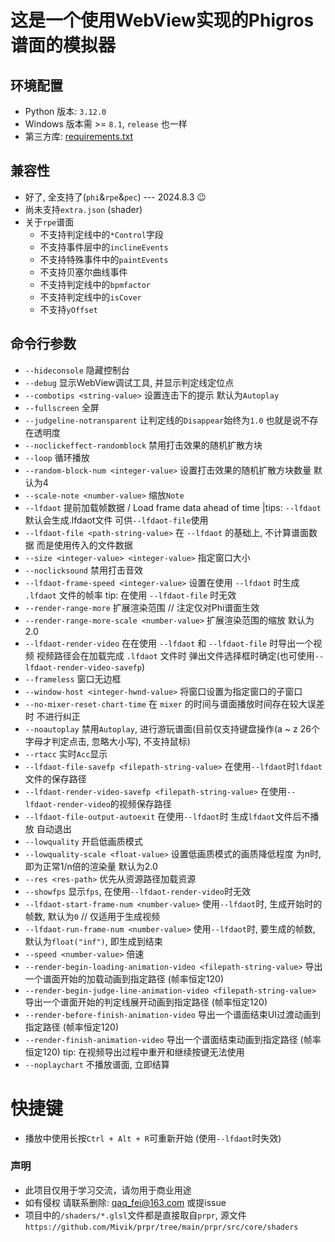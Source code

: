 # 这是一个使用WebView实现的Phigros谱面的模拟器

## 环境配置
- Python 版本: `3.12.0`
- Windows 版本需 >= `8.1`, `release` 也一样
- 第三方库: [requirements.txt](./requirements.txt)

## 兼容性
- 好了, 全支持了(`phi`&`rpe`&`pec`) --- 2024.8.3 😉
- 尚未支持`extra.json` (shader)
- 关于`rpe`谱面
    - 不支持判定线中的`*Control`字段
    - 不支持事件层中的`inclineEvents`
    - 不支持特殊事件中的`paintEvents`
    - 不支持贝塞尔曲线事件
    - 不支持判定线中的`bpmfactor`
    - 不支持判定线中的`isCover`
    - 不支持`yOffset`

## 命令行参数
- `--hideconsole` 隐藏控制台
- `--debug` 显示WebView调试工具, 并显示判定线定位点
- `--combotips <string-value>` 设置连击下的提示 默认为`Autoplay`
- `--fullscreen` 全屏
- `--judgeline-notransparent` 让判定线的`Disappear`始终为`1.0` 也就是说不存在透明度
- `--noclickeffect-randomblock` 禁用打击效果的随机扩散方块
- `--loop` 循环播放
- `--random-block-num <integer-value>` 设置打击效果的随机扩散方块数量 默认为4
- `--scale-note <number-value>` 缩放`Note`
- `--lfdaot` 提前加载帧数据 / Load frame data ahead of time |tips: `--lfdaot`默认会生成.lfdaot文件 可供`--lfdaot-file`使用
- `--lfdaot-file <path-string-value>` 在 `--lfdaot` 的基础上, 不计算谱面数据 而是使用传入的文件数据
- `--size <integer-value> <integer-value>` 指定窗口大小
- `--noclicksound` 禁用打击音效
- `--lfdaot-frame-speed <integer-value>` 设置在使用 `--lfdaot` 时生成 `.lfdaot` 文件的帧率 tip: 在使用 `--lfdaot-file` 时无效
- `--render-range-more` 扩展渲染范围 // 注定仅对Phi谱面生效
- `--render-range-more-scale <number-value>` 扩展渲染范围的缩放 默认为2.0
- `--lfdaot-render-video` 在在使用 `--lfdaot` 和 `--lfdaot-file` 时导出一个视频 视频路径会在加载完成 `.lfdaot` 文件时 弹出文件选择框时确定(也可使用`--lfdaot-render-video-savefp`)
- `--frameless` 窗口无边框
- `--window-host <integer-hwnd-value>` 将窗口设置为指定窗口的子窗口
- `--no-mixer-reset-chart-time` 在 `mixer` 的时间与谱面播放时间存在较大误差时 不进行纠正
- `--noautoplay` 禁用`Autoplay`, 进行游玩谱面(目前仅支持键盘操作(a ~ z 26个字母才判定点击, 忽略大小写), 不支持鼠标)
- `--rtacc` 实时`Acc`显示
- `--lfdaot-file-savefp <filepath-string-value>` 在使用`--lfdaot`时`lfdaot`文件的保存路径
- `--lfdaot-render-video-savefp <filepath-string-value>` 在使用`--lfdaot-render-video`的视频保存路径
- `--lfdaot-file-output-autoexit` 在使用`--lfdaot`时 生成`lfdaot`文件后不播放 自动退出
- `--lowquality` 开启低画质模式
- `--lowquality-scale <float-value>` 设置低画质模式的画质降低程度 为n时, 即为正常1/n倍的渲染量 默认为2.0
- `--res <res-path>` 优先从资源路径加载资源
- `--showfps` 显示`fps`, 在使用`--lfdaot-render-video`时无效
- `--lfdaot-start-frame-num <number-value>` 使用`--lfdaot`时, 生成开始时的帧数, 默认为`0` // 仅适用于生成视频
- `--lfdaot-run-frame-num <number-value>` 使用`--lfdaot`时, 要生成的帧数, 默认为`float("inf")`, 即生成到结束
- `--speed <number-value>` 倍速
- `--render-begin-loading-animation-video <filepath-string-value>` 导出一个谱面开始的加载动画到指定路径 (帧率恒定120)
- `--render-begin-judge-line-animation-video <filepath-string-value>` 导出一个谱面开始的判定线展开动画到指定路径 (帧率恒定120)
- `--render-before-finish-animation-video` 导出一个谱面结束UI过渡动画到指定路径 (帧率恒定120)
- `--render-finish-animation-video` 导出一个谱面结束动画到指定路径 (帧率恒定120) tip: 在视频导出过程中重开和继续按键无法使用
- `--noplaychart` 不播放谱面, 立即结算

# 快捷键
- 播放中使用长按`Ctrl + Alt + R`可重新开始 (使用`--lfdaot`时失效)

### 声明
- 此项目仅用于学习交流，请勿用于商业用途
- 如有侵权 请联系删除: qaq_fei@163.com 或提issue
- 项目中的`/shaders/*.glsl`文件都是直接取自`prpr`, 源文件`https://github.com/Mivik/prpr/tree/main/prpr/src/core/shaders`